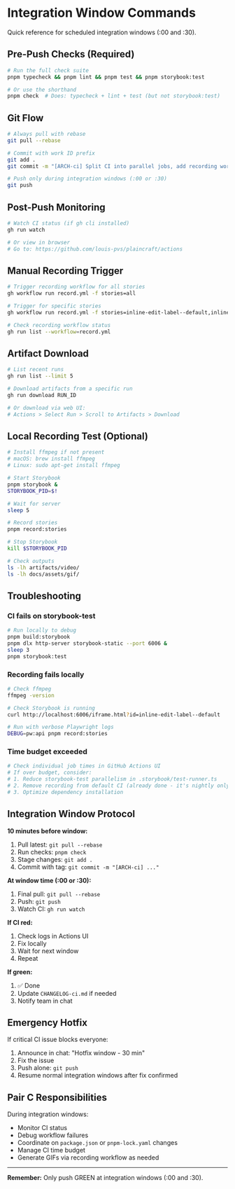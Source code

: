 # Integration Window Commands

Quick reference for scheduled integration windows (:00 and :30).

## Pre-Push Checks (Required)

```bash
# Run the full check suite
pnpm typecheck && pnpm lint && pnpm test && pnpm storybook:test

# Or use the shorthand
pnpm check  # Does: typecheck + lint + test (but not storybook:test)
```

## Git Flow

```bash
# Always pull with rebase
git pull --rebase

# Commit with work ID prefix
git add .
git commit -m "[ARCH-ci] Split CI into parallel jobs, add recording workflow"

# Push only during integration windows (:00 or :30)
git push
```

## Post-Push Monitoring

```bash
# Watch CI status (if gh cli installed)
gh run watch

# Or view in browser
# Go to: https://github.com/louis-pvs/plaincraft/actions
```

## Manual Recording Trigger

```bash
# Trigger recording workflow for all stories
gh workflow run record.yml -f stories=all

# Trigger for specific stories
gh workflow run record.yml -f stories=inline-edit-label--default,inline-edit-label--editing

# Check recording workflow status
gh run list --workflow=record.yml
```

## Artifact Download

```bash
# List recent runs
gh run list --limit 5

# Download artifacts from a specific run
gh run download RUN_ID

# Or download via web UI:
# Actions > Select Run > Scroll to Artifacts > Download
```

## Local Recording Test (Optional)

```bash
# Install ffmpeg if not present
# macOS: brew install ffmpeg
# Linux: sudo apt-get install ffmpeg

# Start Storybook
pnpm storybook &
STORYBOOK_PID=$!

# Wait for server
sleep 5

# Record stories
pnpm record:stories

# Stop Storybook
kill $STORYBOOK_PID

# Check outputs
ls -lh artifacts/video/
ls -lh docs/assets/gif/
```

## Troubleshooting

### CI fails on storybook-test

```bash
# Run locally to debug
pnpm build:storybook
pnpm dlx http-server storybook-static --port 6006 &
sleep 3
pnpm storybook:test
```

### Recording fails locally

```bash
# Check ffmpeg
ffmpeg -version

# Check Storybook is running
curl http://localhost:6006/iframe.html?id=inline-edit-label--default

# Run with verbose Playwright logs
DEBUG=pw:api pnpm record:stories
```

### Time budget exceeded

```bash
# Check individual job times in GitHub Actions UI
# If over budget, consider:
# 1. Reduce storybook-test parallelism in .storybook/test-runner.ts
# 2. Remove recording from default CI (already done - it's nightly only)
# 3. Optimize dependency installation
```

## Integration Window Protocol

**10 minutes before window:**

1. Pull latest: `git pull --rebase`
2. Run checks: `pnpm check`
3. Stage changes: `git add .`
4. Commit with tag: `git commit -m "[ARCH-ci] ..."`

**At window time (:00 or :30):**

1. Final pull: `git pull --rebase`
2. Push: `git push`
3. Watch CI: `gh run watch`

**If CI red:**

1. Check logs in Actions UI
2. Fix locally
3. Wait for next window
4. Repeat

**If green:**

1. ✅ Done
2. Update `CHANGELOG-ci.md` if needed
3. Notify team in chat

## Emergency Hotfix

If critical CI issue blocks everyone:

1. Announce in chat: "Hotfix window - 30 min"
2. Fix the issue
3. Push alone: `git push`
4. Resume normal integration windows after fix confirmed

## Pair C Responsibilities

During integration windows:

- Monitor CI status
- Debug workflow failures
- Coordinate on `package.json` or `pnpm-lock.yaml` changes
- Manage CI time budget
- Generate GIFs via recording workflow as needed

---

**Remember:** Only push GREEN at integration windows (:00 and :30).
